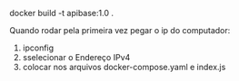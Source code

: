 docker build -t apibase:1.0 .

Quando rodar pela primeira vez pegar o ip do computador:
1) ipconfig
2) sselecionar o Endereço IPv4
3) colocar nos arquivos docker-compose.yaml e index.js